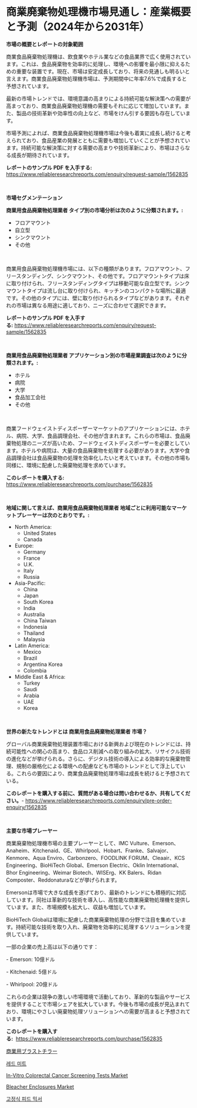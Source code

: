 <p><h1>商業廃棄物処理機市場見通し：産業概要と予測（2024年から2031年）</h1></p><p><strong>市場の概要とレポートの対象範囲</strong></p>
<p><p>商業食品廃棄物処理機は、飲食業やホテル業などの食品業界で広く使用されています。これは、食品廃棄物を効率的に処理し、環境への影響を最小限に抑えるための重要な装置です。現在、市場は安定成長しており、将来の見通しも明るいと言えます。商業食品廃棄物処理機市場は、予測期間中に年率7.6%で成長すると予想されています。</p><p>最新の市場トレンドでは、環境意識の高まりによる持続可能な解決策への需要が高まっており、商業食品廃棄物処理機の需要もそれに応じて増加しています。また、製品の技術革新や効率性の向上など、市場をけん引する要因も存在しています。</p><p>市場予測によれば、商業食品廃棄物処理機市場は今後も着実に成長し続けると考えられており、食品産業の発展とともに需要も増加していくことが予想されています。持続可能な解決策に対する需要の高まりや技術革新により、市場はさらなる成長が期待されています。</p></p>
<p><strong>レポートのサンプル PDF を入手する:</strong> <a href="https://www.reliableresearchreports.com/enquiry/request-sample/1562835">https://www.reliableresearchreports.com/enquiry/request-sample/1562835</a></p>
<p>&nbsp;</p>
<p><strong>市場セグメンテーション</strong></p>
<p><strong>商業用食品廃棄物処理業者 タイプ別の市場分析は次のように分類されます。:</strong></p>
<p><ul><li>フロアマウント</li><li>自立型</li><li>シンクマウント</li><li>その他</li></ul></p>
<p>&nbsp;</p>
<p><p>商業用食品廃棄物処理機市場には、以下の種類があります。フロアマウント、フリースタンディング、シンクマウント、その他です。フロアマウントタイプは床に取り付けられ、フリースタンディングタイプは移動可能な自立型です。シンクマウントタイプは流し台に取り付けられ、キッチンのコンパクトな場所に最適です。その他のタイプには、壁に取り付けられるタイプなどがあります。それぞれの市場は異なる用途に適しており、ニーズに合わせて選択できます。</p></p>
<p><strong>レポートのサンプル PDF を入手する:</strong>&nbsp;<a href="https://www.reliableresearchreports.com/enquiry/request-sample/1562835">https://www.reliableresearchreports.com/enquiry/request-sample/1562835</a></p>
<p>&nbsp;</p>
<p><strong> 商業用食品廃棄物処理業者 アプリケーション別の市場産業調査は次のように分類されます。:</strong></p>
<p><ul><li>ホテル</li><li>病院</li><li>大学</li><li>食品加工会社</li><li>その他</li></ul></p>
<p>&nbsp;</p>
<p><p>商業フードウェイストディスポーザーマーケットのアプリケーションには、ホテル、病院、大学、食品調理会社、その他が含まれます。これらの市場は、食品廃棄物処理のニーズが高いため、フードウェイストディスポーザーを必要としています。ホテルや病院は、大量の食品廃棄物を処理する必要があります。大学や食品調理会社は食品廃棄物の処理を効率化したいと考えています。その他の市場も同様に、環境に配慮した廃棄物処理を求めています。</p></p>
<p><strong>このレポートを購入する:</strong>&nbsp; <a href="https://www.reliableresearchreports.com/purchase/1562835">https://www.reliableresearchreports.com/purchase/1562835</a></p>
<p>&nbsp;</p>
<p><strong>地域に関して言えば、商業用食品廃棄物処理業者 地域ごとに利用可能なマーケットプレーヤーは次のとおりです。:</strong></p>
<p><ul>
    <li>
        North America:
        <ul>
            <li>United States</li>
            <li>Canada</li>
        </ul>
    </li>
    <li>
        Europe:
        <ul>
            <li>Germany</li>
            <li>France</li>
            <li>U.K.</li>
            <li>Italy</li>
            <li>Russia</li>
        </ul>
    </li>
    <li>
        Asia-Pacific:
        <ul>
            <li>China</li>
            <li>Japan</li>
            <li>South Korea</li>
            <li>India</li>
            <li>Australia</li>
            <li>China Taiwan</li>
            <li>Indonesia</li>
            <li>Thailand</li>
            <li>Malaysia</li>
        </ul>
    </li>
    <li>
        Latin America:
        <ul>
            <li>Mexico</li>
            <li>Brazil</li>
            <li>Argentina Korea</li>
            <li>Colombia</li>
        </ul>
    </li>
    <li>
        Middle East & Africa:
        <ul>
            <li>Turkey</li>
            <li>Saudi</li>
            <li>Arabia</li>
            <li>UAE</li>
            <li>Korea</li>
        </ul>
    </li>
    </ul></p>
<p>&nbsp;</p>
<p><strong>世界の新たなトレンドとは 商業用食品廃棄物処理業者 市場？</strong></p>
<p><p>グローバル商業廃棄物処理装置市場における新興および現在のトレンドには、持続可能性への関心の高まり、食品ロス削減への取り組みの拡大、リサイクル技術の進化などが挙げられる。さらに、デジタル技術の導入による効率的な廃棄物管理、規制の厳格化による環境への配慮なども市場のトレンドとして浮上している。これらの要因により、商業食品廃棄物処理市場は成長を続けると予想されている。</p></p>
<p><strong>このレポートを購入する前に、質問がある場合は問い合わせるか、共有してください。</strong>- <a href="https://www.reliableresearchreports.com/enquiry/pre-order-enquiry/1562835">https://www.reliableresearchreports.com/enquiry/pre-order-enquiry/1562835</a></p>
<p>&nbsp;</p>
<p><strong>主要な市場プレーヤー</strong></p>
<p><p>商業廃棄物処理機市場の主要プレーヤーとして、IMC Vulture、Emerson、Anaheim、Kitchenaid、GE、Whirlpool、Hobart、Franke、Salvajor、Kenmore、Aqua Enviro、Carbonzero、FOODLINK FORUM、Cleaair、KCS Engineering、BioHiTech Global、Emerson Electric、Oklin International、Bhor Engineering、Weimar Biotech、WISErg、KK Balers、Ridan Composter、Reddonaturaなどが挙げられます。</p><p>Emersonは市場で大きな成長を遂げており、最新のトレンドにも積極的に対応しています。同社は革新的な技術を導入し、高性能な商業廃棄物処理機を提供しています。また、市場規模も拡大し、収益も増加しています。</p><p>BioHiTech Globalは環境に配慮した商業廃棄物処理の分野で注目を集めています。持続可能な技術を取り入れ、廃棄物を効率的に処理するソリューションを提供しています。</p><p>一部の企業の売上高は以下の通りです：</p><p>- Emerson: 10億ドル</p><p>- Kitchenaid: 5億ドル</p><p>- Whirlpool: 20億ドル</p><p>これらの企業は競争の激しい市場環境で活動しており、革新的な製品やサービスを提供することで市場シェアを拡大しています。今後も市場の成長が見込まれており、環境にやさしい廃棄物処理ソリューションへの需要が高まると予想されています。</p></p>
<p><strong>このレポートを購入する:</strong>&nbsp;&nbsp;<a href="https://www.reliableresearchreports.com/purchase/1562835">https://www.reliableresearchreports.com/purchase/1562835</a></p>
<p><p><a href="https://github.com/ppmazlotr77499/Market-Research-Report-List-1/blob/main/93782615018.md">商業用ブラストチラー</a></p><p><a href="https://medium.com/@cute_priencsss/%EC%A0%81%EC%83%89-%EA%B3%A0%EA%B8%B0-%EC%8B%9C%EC%9E%A5-%EA%B7%9C%EB%AA%A8-cagr-%EB%8F%99%ED%96%A5-2024-2030-f26718200cb0">레드 미트</a></p><p><a href="https://issuu.com/reportprime-2/docs/in-vitro-colorectal-cancer-screening-tests-market-">In-Vitro Colorectal Cancer Screening Tests Market</a></p><p><a href="https://github.com/lylyparadise/Market-Research-Report-List-2/blob/main/bleacher-enclosures-market.md">Bleacher Enclosures Market</a></p><p><a href="https://medium.com/@kellylyncyh543964/%EC%A0%95%EC%A7%80%ED%98%95-%EC%82%AC%EB%A3%8C-%EB%AF%B9%EC%84%9C-%EC%8B%9C%EC%9E%A5-%EB%A9%94%ED%8A%B8%EB%A6%AD-%ED%95%B4%EB%8F%85-%EC%8B%9C%EC%9E%A5-%EC%A0%90%EC%9C%A0%EC%9C%A8-%ED%8A%B8%EB%A0%8C%EB%93%9C-%EB%B0%8F-%EC%84%B1%EC%9E%A5-%ED%8C%A8%ED%84%B4-313f072cff6f">고정식 피드 믹서</a></p></p>
